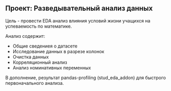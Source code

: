 ## Проект: Разведывательный анализ данных

Цель - провести EDA анализ влияния условий жизни учащихся на успеваемость по математике.

Анализ содержит: 
- Общие сведениея о датасете
- Исследование данных в разрезе колонок
- Очистка данных
- Корреляционный анализ
- Анализ номинативных переменных

В дополнение, результат pandas-profiling (stud_eda_addon) для быстрого первоначального анализа.